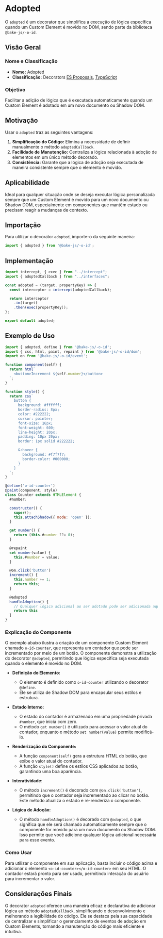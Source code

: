 # Adopted

O `adopted` é um decorator que simplifica a execução de lógica específica quando um Custom Element é movido no DOM, sendo parte da biblioteca `@bake-js/-o-id`.

## Visão Geral

### Nome e Classificação

- **Nome:** Adopted
- **Classificação:** Decorators [ES Proposals](https://www.proposals.es/proposals/Decorators), [TypeScript](https://www.typescriptlang.org/docs/handbook/decorators.html)

### Objetivo

Facilitar a adição de lógica que é executada automaticamente quando um Custom Element é adotado em um novo documento ou Shadow DOM.

## Motivação

Usar o `adopted` traz as seguintes vantagens:

1. **Simplificação do Código:** Elimina a necessidade de definir manualmente o método `adoptedCallback`.
2. **Facilidade de Manutenção:** Centraliza a lógica relacionada à adoção de elementos em um único método decorado.
3. **Consistência:** Garante que a lógica de adoção seja executada de maneira consistente sempre que o elemento é movido.

## Aplicabilidade

Ideal para qualquer situação onde se deseja executar lógica personalizada sempre que um Custom Element é movido para um novo documento ou Shadow DOM, especialmente em componentes que mantêm estado ou precisam reagir a mudanças de contexto.

## Importação

Para utilizar o decorator `adopted`, importe-o da seguinte maneira:

```javascript
import { adopted } from '@bake-js/-o-id';
```

## Implementação

```javascript
import intercept, { exec } from "../intercept";
import { adoptedCallback } from "../interfaces";

const adopted = (target, propertyKey) => {
  const interceptor = intercept(adoptedCallback);

  return interceptor
    .in(target)
    .then(exec(propertyKey));
};

export default adopted;
```

## Exemplo de Uso

```javascript
import { adopted, define } from '@bake-js/-o-id';
import { css, html, paint, repaint } from '@bake-js/-o-id/dom';
import on from '@bake-js/-o-id/event';

function component(self) {
  return html`
    <button>Increment ${self.number}</button>
  `;
}

function style() {
  return css`
    button {
      background: #ffffff;
      border-radius: 8px;
      color: #222222;
      cursor: pointer;
      font-size: 16px;
      font-weight: 600;
      line-height: 20px;
      padding: 10px 20px;
      border: 1px solid #222222;

      &:hover {
        background: #f7f7f7;
        border-color: #000000;
      }
    }
  `;
}

@define('o-id-counter')
@paint(component, style)
class Counter extends HTMLElement {
  #number;

  constructor() {
    super();
    this.attachShadow({ mode: 'open' });
  }

  get number() {
    return (this.#number ??= 0);
  }

  @repaint
  set number(value) {
    this.#number = value;
  }

  @on.click('button')
  increment() {
    this.number += 1;
    return this;
  }

  @adopted
  handleAdoption() {
    // Qualquer lógica adicional ao ser adotado pode ser adicionada aqui
    return this
  }
}
```

### Explicação do Componente

O exemplo abaixo ilustra a criação de um componente Custom Element chamado `o-id-counter`, que representa um contador que pode ser incrementado por meio de um botão. O componente demonstra a utilização do decorator `@adopted`, permitindo que lógica específica seja executada quando o elemento é movido no DOM.

- **Definição do Elemento:**
  - O elemento é definido como `o-id-counter` utilizando o decorator `@define`.
  - Ele se utiliza de Shadow DOM para encapsular seus estilos e estrutura.

- **Estado Interno:**
  - O estado do contador é armazenado em uma propriedade privada `#number`, que inicia com zero.
  - O método `get number()` é utilizado para acessar o valor atual do contador, enquanto o método `set number(value)` permite modificá-lo.

- **Renderização do Componente:**
  - A função `component(self)` gera a estrutura HTML do botão, que exibe o valor atual do contador.
  - A função `style()` define os estilos CSS aplicados ao botão, garantindo uma boa aparência.

- **Interatividade:**
  - O método `increment()` é decorado com `@on.click('button')`, permitindo que o contador seja incrementado ao clicar no botão. Este método atualiza o estado e re-renderiza o componente.

- **Lógica de Adoção:**
  - O método `handleAdoption()` é decorado com `@adopted`, o que significa que ele será chamado automaticamente sempre que o componente for movido para um novo documento ou Shadow DOM. Isso permite que você adicione qualquer lógica adicional necessária para esse evento.

### Como Usar

Para utilizar o componente em sua aplicação, basta incluir o código acima e adicionar o elemento `<o-id-counter></o-id-counter>` em seu HTML. O contador estará pronto para ser usado, permitindo interação do usuário para incrementar o valor.

## Considerações Finais

O decorator `adopted` oferece uma maneira eficaz e declarativa de adicionar lógica ao método `adoptedCallback`, simplificando o desenvolvimento e melhorando a legibilidade do código. Ele se destaca pela sua capacidade de centralizar e simplificar o gerenciamento de eventos de adoção em Custom Elements, tornando a manutenção do código mais eficiente e intuitiva.
